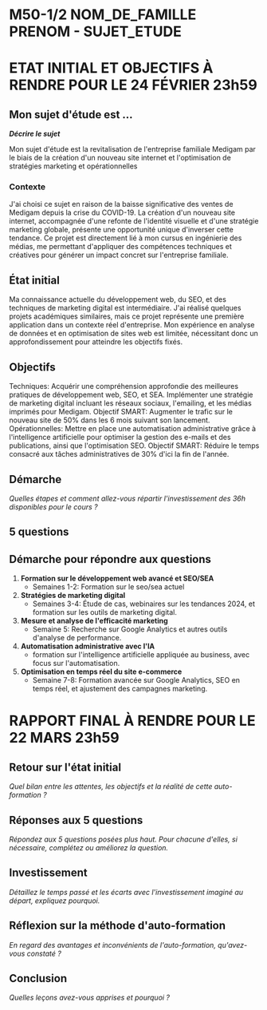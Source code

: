 # M50-1/2 NOM_DE_FAMILLE PRENOM - SUJET_ETUDE

# ETAT INITIAL ET OBJECTIFS À RENDRE POUR LE 24 FÉVRIER 23h59

## Mon sujet d'étude est ...

**_Décrire le sujet_**

Mon sujet d'étude est la revitalisation de l'entreprise familiale Medigam par le biais de la création d'un nouveau site internet et l'optimisation de stratégies marketing et opérationnelles 

### Contexte

J'ai choisi ce sujet en raison de la baisse significative des ventes de Medigam depuis la crise du COVID-19. La création d'un nouveau site internet, accompagnée d'une refonte de l'identité visuelle et d'une stratégie marketing globale, présente une opportunité unique d'inverser cette tendance. Ce projet est directement lié à mon cursus en ingénierie des médias, me permettant d'appliquer des compétences techniques et créatives pour générer un impact concret sur l'entreprise familiale.
## État initial

Ma connaissance actuelle du développement web, du SEO, et des techniques de marketing digital est intermédiaire. J'ai réalisé quelques projets académiques similaires, mais ce projet représente une première application dans un contexte réel d'entreprise. Mon expérience en analyse de données et en optimisation de sites web est limitée, nécessitant donc un approfondissement pour atteindre les objectifs fixés.

## Objectifs
Techniques: Acquérir une compréhension approfondie des meilleures pratiques de développement web, SEO, et SEA. Implémenter une stratégie de marketing digital incluant les réseaux sociaux, l'emailing, et les médias imprimés pour Medigam. Objectif SMART: Augmenter le trafic sur le nouveau site de 50% dans les 6 mois suivant son lancement.
Opérationnelles: Mettre en place une automatisation administrative grâce à l'intelligence artificielle pour optimiser la gestion des e-mails et des publications, ainsi que l'optimisation SEO. Objectif SMART: Réduire le temps consacré aux tâches administratives de 30% d'ici la fin de l'année.

## Démarche

_Quelles étapes et comment allez-vous répartir l'investissement des 36h disponibles pour le cours ?_

## 5 questions
## Démarche pour répondre aux questions
1. **Formation sur le développement web avancé et SEO/SEA**
   - Semaines 1-2: Formation sur le seo/sea actuel
2. **Stratégies de marketing digital**
   - Semaines 3-4: Étude de cas, webinaires sur les tendances 2024, et formation sur les outils de marketing digital.
3. **Mesure et analyse de l'efficacité marketing**
   - Semaine 5: Recherche sur Google Analytics et autres outils d'analyse de performance.
4. **Automatisation administrative avec l'IA**
   - formation sur l'intelligence artificielle appliquée au business, avec focus sur l'automatisation.
5. **Optimisation en temps réel du site e-commerce**
   - Semaine 7-8: Formation avancée sur Google Analytics, SEO en temps réel, et ajustement des campagnes marketing.

# RAPPORT FINAL À RENDRE POUR LE 22 MARS 23h59

## Retour sur l'état initial

_Quel bilan entre les attentes, les objectifs et la réalité de cette auto-formation ?_

## Réponses aux 5 questions

_Répondez aux 5 questions posées plus haut. Pour chacune d'elles, si nécessaire, complétez ou améliorez la question._

## Investissement

_Détaillez le temps passé et les écarts avec l'investissement imaginé au départ, expliquez pourquoi._

## Réflexion sur la méthode d'auto-formation

_En regard des avantages et inconvénients de l'auto-formation, qu'avez-vous constaté ?_

## Conclusion

_Quelles leçons avez-vous apprises et pourquoi ?_
